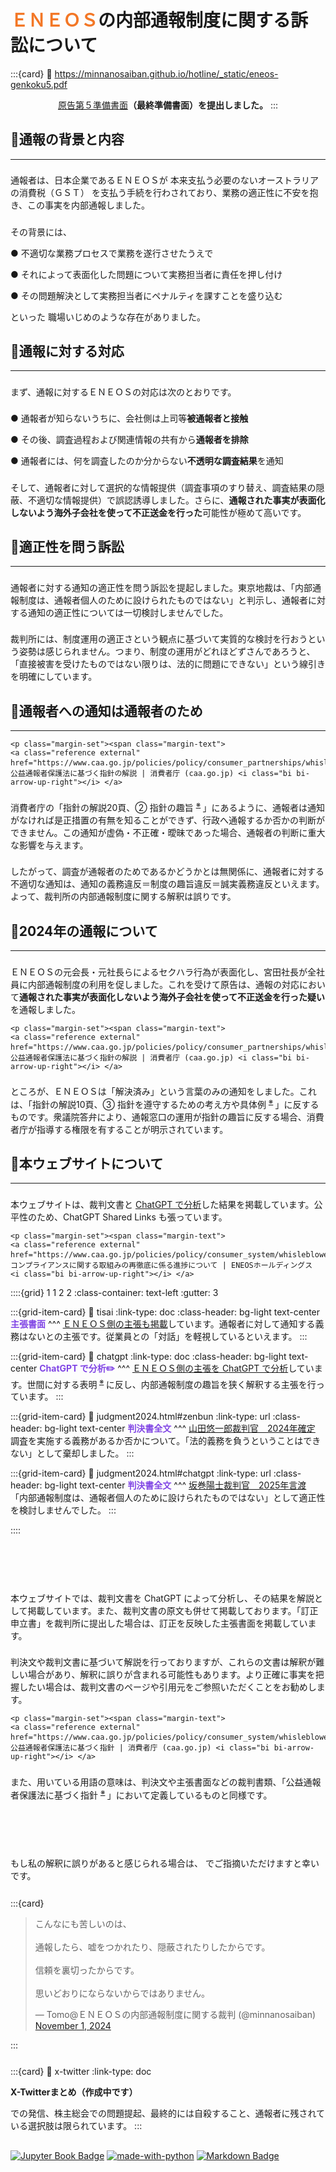 # <span style="color: #f37726;">ＥＮＥＯＳ</span>の内部通報制度に関する訴訟について

<div class="base">

:::{card} 
:link: https://minnanosaiban.github.io/hotline/_static/eneos-genkoku5.pdf
<p style="text-align:center; margin-top:1em; margin-bottom:1em;">
  <i class="fa-regular fa-file-pdf fa-2x"></i> <a class="reference external" href="https://minnanosaiban.github.io/hotline/_static/eneos-genkoku5.pdf">原告第５準備書面</a><b>（最終準備書面）を提出しました。</b>
:::

</div>

## 🔸通報の背景と内容
---
<p style="margin-top:1.6em;">
通報者は、日本企業であるＥＮＥＯＳが 本来支払う必要のないオーストラリアの消費税（ＧＳＴ） を支払う手続を行わされており、業務の適正性に不安を抱き、この事実を内部通報しました。
<p style="margin-top:1.6em;">
その背景には、
<p  class="hg-idt">
● 不適切な業務プロセスで業務を遂行させたうえで
<p  class="hg-idt">
● それによって表面化した問題について実務担当者に責任を押し付け
<p  class="hg-idt">
● その問題解決として実務担当者にペナルティを課すことを盛り込む
<p>
といった 職場いじめのような存在がありました。

## 🔸通報に対する対応
---
<p style="margin-top:1.6em;">
まず、通報に対するＥＮＥＯＳの対応は次のとおりです。
<p  class="hg-idt" style="margin-top:1.6em;">
● 通報者が知らないうちに、会社側は上司等<b>被通報者と接触</b>
<p  class="hg-idt">
● その後、調査過程および関連情報の共有から<b>通報者を排除</b>
<p  class="hg-idt">
● 通報者には、何を調査したのか分からない<b>不透明な調査結果</b>を通知
<p style="margin-top:1.6em;">
そして、通報者に対して選択的な情報提供（調査事項のすり替え、調査結果の隠蔽、不適切な情報提供）で誤認誘導しました。さらに、<b>通報された事実が表面化しないよう海外子会社を使って不正送金を行った</b>可能性が極めて高いです。

## 🔸適正性を問う訴訟
---
<p style="margin-top:1.6em;">
通報者に対する通知の適正性を問う訴訟を提起しました。東京地裁は、「内部通報制度は、通報者個人のために設けられたものではない」と判示し、通報者に対する通知の適正性については一切検討しませんでした。
<p style="margin-top:1.6em;">
裁判所には、制度運用の適正さという観点に基づいて実質的な検討を行おうという姿勢は感じられません。つまり、制度の運用がどれほどずさんであろうと、「直接被害を受けたものではない限りは、法的に問題にできない」という線引きを明確にしています。

## 🔸通報者への通知は通報者のため
---

`````{margin} 
<p class="margin-set"><span class="margin-text">
<a class="reference external" href="https://www.caa.go.jp/policies/policy/consumer_partnerships/whisleblower_protection_system/overview/assets/overview_211013_0001.pdf">※ 公益通報者保護法に基づく指針の解説 | 消費者庁 (caa.go.jp) <i class="bi bi-arrow-up-right"></i> </a>
`````
<p style="margin-top:1.6em;">
消費者庁の「指針の解説20頁、➁ 指針の趣旨 <sup> <a class="reference external" href="https://www.caa.go.jp/policies/policy/consumer_partnerships/whisleblower_protection_system/overview/assets/overview_211013_0001.pdf">※</a> </sup>」にあるように、通報者は通知がなければ是正措置の有無を知ることができず、行政へ通報するか否かの判断ができません。この通知が虚偽・不正確・曖昧であった場合、通報者の判断に重大な影響を与えます。
<p style="margin-top:1.6em;">
したがって、調査が通報者のためであるかどうかとは無関係に、通報者に対する不適切な通知は、通知の義務違反＝制度の趣旨違反＝誠実義務違反といえます。よって、裁判所の内部通報制度に関する解釈は誤りです。

## 🔸2024年の通報について
---

<p style="margin-top:1.6em;">
ＥＮＥＯＳの元会長・元社長らによるセクハラ行為が表面化し、宮田社長が全社員に内部通報制度の利用を促しました。これを受けて原告は、通報の対応において<b>通報された事実が表面化しないよう海外子会社を使って不正送金を行った疑い</b>を通報しました。

`````{margin} 
<p class="margin-set"><span class="margin-text">
<a class="reference external" href="https://www.caa.go.jp/policies/policy/consumer_partnerships/whisleblower_protection_system/overview/assets/overview_211013_0001.pdf">※ 公益通報者保護法に基づく指針の解説 | 消費者庁 (caa.go.jp) <i class="bi bi-arrow-up-right"></i> </a>
`````

<p style="margin-top:1.6em;">
ところが、ＥＮＥＯＳは「解決済み」という言葉のみの通知をしました。これは、「指針の解説10頁、➂ 指針を遵守するための考え方や具体例 <sup> <a class="reference external" href="https://www.caa.go.jp/policies/policy/consumer_partnerships/whisleblower_protection_system/overview/assets/overview_211013_0001.pdf">※</a> </sup>」に反するものです。衆議院答弁により、通報窓口の運用が指針の趣旨に反する場合、消費者庁が指導する権限を有することが明示されています。


## 🔸本ウェブサイトについて
---
<p style="margin-top:1.6em;">
 本ウェブサイトは、裁判文書と <a class="reference internal word" href="chatgpt.html">ChatGPT で分析</a>した結果を掲載しています。公平性のため、ChatGPT Shared Links も張っています。

`````{margin} 
<p class="margin-set"><span class="margin-text">
<a class="reference external" href="https://www.caa.go.jp/policies/policy/consumer_system/whisleblower_protection_system/overview/assets/overview_210820_0001.pdf">※ コンプライアンスに関する取組みの再徹底に係る進捗について | ENEOSホールディングス <i class="bi bi-arrow-up-right"></i> </a>
`````

<div class="base">

::::{grid} 1 1 2 2
:class-container: text-left
:gutter: 3

:::{grid-item-card}
:link: tisai
:link-type: doc
:class-header: bg-light text-center
<span style="color: #8045e5;"><b>主張書面</b></span>
^^^
<a class="reference internal word" href="tisai.html">ＥＮＥＯＳ側の主張も掲載</a>しています。通報者に対して通知する義務はないとの主張です。従業員との「対話」を軽視しているといえます。
:::

:::{grid-item-card}
:link: chatgpt
:link-type: doc
:class-header: bg-light text-center
<span style="color: #8045e5;"><b>ChatGPT で分析✏️</b></span>
^^^
<a class="reference internal word" href="chatgpt.html">ＥＮＥＯＳ側の主張を ChatGPT で分析</a>しています。世間に対する表明<sup> <a class="reference external" href="https://www.caa.go.jp/policies/policy/consumer_system/whisleblower_protection_system/overview/assets/overview_210820_0001.pdf">※</a> </sup>に反し、内部通報制度の趣旨を狭く解釈する主張を行っています。
:::

:::{grid-item-card}
:link: judgment2024.html#zenbun
:link-type: url
:class-header: bg-light text-center
<span style="color: #8045e5;"><b>判決書全文</b></span>
^^^
<a class="reference internal word" href="judgment2024.html">山田悠一郎裁判官　2024年確定</a><br>調査を実施する義務があるか否かについて。「法的義務を負うということはできない」として棄却しました。
:::

:::{grid-item-card}
:link: judgment2024.html#chatgpt
:link-type: url
:class-header: bg-light text-center
<span style="color: #8045e5;"><b>判決書全文</b></span>
^^^
<a class="reference internal word" href="judgment2025.html">坂巻陽士裁判官　2025年言渡</a><br>「内部通報制度は、通報者個人のために設けられたものではない」として適正性を検討しませんでした。
:::

::::

</div>

<p style="margin-top:6.4em;">
本ウェブサイトでは、裁判文書を ChatGPT によって分析し、その結果を解説として掲載しています。また、裁判文書の原文も併せて掲載しております。「訂正申立書」を裁判所に提出した場合は、訂正を反映した主張書面を掲載しています。
<p style="margin-top:1.6em;">
判決文や裁判文書に基づいて解説を行っておりますが、これらの文書は解釈が難しい場合があり、解釈に誤りが含まれる可能性もあります。より正確に事実を把握したい場合は、裁判文書のページや引用元をご参照いただくことをお勧めします。

`````{margin} 
<p class="margin-set"><span class="margin-text">
<a class="reference external" href="https://www.caa.go.jp/policies/policy/consumer_system/whisleblower_protection_system/overview/assets/overview_210820_0001.pdf">※ 公益通報者保護法に基づく指針 | 消費者庁 (caa.go.jp) <i class="bi bi-arrow-up-right"></i> </a>
`````

<p style="margin-top:1.6em;">
また、用いている用語の意味は、判決文や主張書面などの裁判書類、「公益通報者保護法に基づく指針 <sup> <a class="reference external" href="https://www.caa.go.jp/policies/policy/consumer_system/whisleblower_protection_system/overview/assets/overview_210820_0001.pdf">※</a> </sup> 」において定義しているものと同様です。

<p style="margin-top:6.4em;">
もし私の解釈に誤りがあると感じられる場合は、<i class="fa-brands fa-x-twitter"></i> でご指摘いただけますと幸いです。

<div class="base" style="margin-top: 1.6rem;">

:::{card} 
<blockquote class="twitter-tweet"><p lang="ja" dir="ltr">こんなにも苦しいのは、<br><br>通報したら、嘘をつかれたり、隠蔽されたりしたからです。<br><br>信頼を裏切ったからです。<br><br>思いどおりにならないからではありません。</p>&mdash; Tomo@ＥＮＥＯＳの内部通報制度に関する裁判 (@minnanosaiban) <a href="https://twitter.com/minnanosaiban/status/1852322361556828357?ref_src=twsrc%5Etfw">November 1, 2024</a></blockquote> <script async src="https://platform.twitter.com/widgets.js" charset="utf-8"></script>
:::

</div>

<div class="base" style="margin-top: 1.6rem;">

:::{card} 
:link: x-twitter
:link-type: doc
<p>
  <b>X-Twitterまとめ（作成中です）</b>
<p>
  <i class="fa-brands fa-x-twitter"></i> での発信、株主総会での問題提起、最終的には自殺すること、通報者に残されている選択肢は限られています。
:::

</div>

## 
[![Jupyter Book Badge](https://jupyterbook.org/_images/badge.svg)](https://jupyterbook.org)
[![made-with-python](https://img.shields.io/badge/Made%20with-Python-1f425f.svg)](https://www.python.org/)
[![Markdown Badge](https://img.shields.io/badge/Markdown-000000?style=flat&logo=markdown&logoColor=white)](https://www.markdownguide.org/)